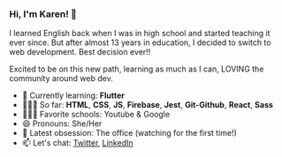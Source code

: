 ### Hi, I'm Karen! 👋

I learned English back when I was in high school and started teaching it ever since. But after almost 13 years in education, I decided to switch to web development. Best decision ever!! 

Excited to be on this new path, learning as much as I can, LOVING the community around web dev.  


- 🧠 Currently learning: **Flutter**
- 👩🏻‍💻 So far: **HTML**, **CSS**, **JS**, **Firebase**, **Jest**, **Git-Github**, **React**, **Sass** 
- 👩🏻‍🎓 Favorite schools: Youtube & Google 
- 😄 Pronouns: She/Her
- 💙 Latest obsession: The office (watching for the first time!) 
- 📫 Let's chat: [Twitter](https://twitter.com/karenpoveda29), [LinkedIn](https://www.linkedin.com/in/karenpoveda29/)



<!--- 
- 🤔 I’m looking for help with ...
- 💬 Ask me about ... 


-->

